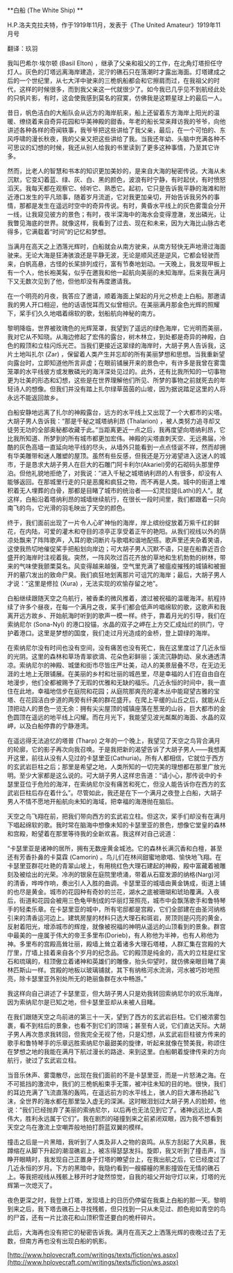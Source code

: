 **白船 (The White Ship) **

H.P.洛夫克拉夫特，作于1919年11月，发表于《The United Amateur》1919年11月号

翻译：玖羽

我叫巴希尔·埃尔顿 (Basil Elton) ，继承了父亲和祖父的工作，在北角灯塔担任守灯人。灰色的灯塔远离海岸建造，泥泞的礁石只在落潮时才露出海面。灯塔建成之后的一个世纪里，从七大洋中驶来的三桅帆船都会和它擦肩而过，在我祖父的时代，这样的时候很多，而到我父亲这一代就很少了。如今我已几乎见不到航经此处的只帆片影，有时，这会使我感到莫名的寂寞，仿佛我是这颗星球上的最后一人。

昔日，帆色洁白的大船队会从远方的海岸航来，船上还留着东方海岸上阳光的温暖、缭绕着来自奇异花园和华美神殿的甜香。年老的船长常来拜访我的爷爷，向他讲述各种各样的奇闻轶事，我爷爷把这些讲给了我父亲，最后，在一个可怕的、东风呼啸的漫长秋夜，我的父亲又把这些讲给了我。当我还年幼、头脑中充满各种不可思议的幻想的时候，我还从别人给我的书里读到了更多这种事情，乃至其它许多。

然而，比老人的智慧和书本的知识更加美妙的，是来自大海的秘密传说。大海从未沉默，它变幻着蓝、绿、灰、白、黑的颜色，波浪有时宁静，有时起伏，有时愤怒滔天。我每天都在观察它、倾听它、熟悉它。起初，它只是告诉我平静的海滩和附近港口发生的平凡琐事，随着岁月流逝，它对我更加亲切，开始告诉我另外的事情，那都是发生在遥远时空中的奇异传说。有时，黄昏水平线上的灰色雾霭会分开一线，让我窥见彼方的景色；有时，夜半深海中的海水会变得澄澈，发出磷光，让我瞥见海底的世界。就像这样，我看到了过去、现在和未来，因为大海比山脉古老得多，它满载着“时间”的记忆和梦想。

当满月在高天之上洒落光辉时，白船就会从南方驶来，从南方轻快无声地滑过海面驶来。无论大海是狂涛骇浪还是平静无波，无论是顺风还是逆风，它都会轻驶而来，白帆高悬，古怪的长桨排列成行，富有节奏地划动。一天晚上，我发现甲板上有一个人，他长袍美髯，似乎在邀我和他一起航向美丽的未知海岸。后来我在满月下又无数次见到了他，但他却没有再度邀请我。

在一个明亮的月夜，我答应了邀请，顺着海面上架起的月光之桥走上白船。那邀请我的男人开口相迎，他的话语悦耳而又似曾相识。在美丽满月那金色光辉的照耀下，桨手们久久地唱着绵软的歌，划船航向神秘的南方。

黎明降临，世界被玫瑰色的光辉笼罩，我望到了遥远的绿色海岸，它光明而美丽，我对它从不知晓。从海边修起了宏伟的露台，树木林立，到处都是奇异的神殿，白色的殿顶和立柱闪烁光芒。当我们更接近这翠绿的海岸时，大胡子男人告诉我，这片土地叫扎尔 (Zar) ，保留着人类产生并忘却的所有美丽梦想和思想。当我重新望向露台时，立即知道他所言非虚；在眼前铺展开来的景色中，有许多是我曾在雾霭笼罩的水平线彼方或发散磷光的海洋深处见过的。此外，还有比我所知的一切事物更为壮美的形态和幻想，这些是在世界理解他们所见、所梦的事物之前就死去的年轻诗人的想像。但我们并没有踏上扎尔绿草茵茵的山坡，因为据说踏足这里的人将永远不能返回故乡。

白船安静地远离了扎尔的神殿露台，远方的水平线上又出现了一个大都市的尖塔。大胡子男人告诉我：“那是千秘之城塔纳利昂 (Thalarion) ，被人类努力追寻却又徒劳无功的全部奥秘都收藏于此。”当距离更近一点之后，我再度望向塔纳利昂，它比我所知道、所梦到的所有城市都更加宏伟。神殿的尖塔直刺天空、无远弗届，冷酷的灰色高墙一直延向地平线的尽头，从墙外只能看到一点点怪诞不祥，然而却拥有华美雕带和迷人雕塑的屋顶。虽然有些反感，但我还是万分渴望进入这迷人的城市，于是恳求大胡子男人在巨大的石雕门阿卡利尔(Akariel)旁的石砌码头那里停泊。但他礼貌地拒绝了，对我说：“进入千秘之城塔纳利昂的人有很多，却没有人能够返回。在那城里行走的只是恶魔和疯狂之物，而不再是人类。城中的街道上堆积着无人埋葬的白骨，那都是目睹了城市的统治者——幻灵拉提(Lathi)的人”。就这样，白船沿着塔纳利昂的城墙继续航行，在很长一段时间里，我们都跟着一只向南飞的鸟，它光滑的羽毛映出了天空的颜色。

终于，我们面前出现了一片令人心旷神怡的海岸，岸上缤纷绽放着万紫千红的鲜花，在内陆，可爱的灌木和夺目的凉亭正享受着正午的艳阳。从我们视线以外的荫凉处飘来了阵阵歌声，入耳的歌词断片与歌唱和谐地配搭。歌声里还夹杂着笑语，这使我热切地催促桨手把船划向岸边；可大胡子男人沉默不语，只是在船靠近百合盛开的海岸时注视着我。突然，一阵风吹过百花齐放的草地和生机勃勃的树林，带来的气味使我颤栗莫名。风变得越来越强，空气里充满了被瘟疫摧残的城镇和被掘开的墓穴发出的致命尸臭。我们疯狂地划离那片可诅咒的海岸；最后，大胡子男人才说：“这里是修拉 (Xura) ，无法实现的欢愉存留之地”。

白船继续跟随天空之鸟航行，被香柔的微风推着，渡过被祝福的温暖海洋。航程持续了许多个昼夜，在每一个满月之夜，桨手们都会低声吟唱绵软的歌，这歌声和我离开远方故乡、开始航海时听到的歌声一模一样。终于，靠着月光的引导，我们在索纳尼尔 (Sona-Nyl) 的港口投锚，水晶的双子之岬在上方交汇成灿烂的拱门，守护着港口。这里是梦想的国度，我们走过月光造成的金桥，登上碧绿的海岸。

在索纳尼尔没有时间也没有空间，没有痛苦也没有死亡，我在这里度过了几近永恒的光阴。这里的森林和草场青翠欲滴、花朵色彩鲜丽；溪流沉静韵动、泉水通透清凉。索纳尼尔的神殿、城堡和街市尽皆庄严壮美，动人的美景层叠不尽，在无边无涯的土地上无限铺展。在美丽的乡村和壮丽的城邑里，尽是幸福的人们在自由自在地漫步，他们全都被赐予了无瑕的优雅和无缺的福乐。几近永恒的时间中，我一直住在此地，幸福地信步在庭院和花园；从庭院那爽亮的灌木丛中能窥望古雅的宝塔、在花园洁白步道的两旁有纤美的群花盛开。在爬上平缓的山丘之后，就能从丘顶把动人的景色一览无余：拥有尖尖屋顶的城镇座落在葱茏的山谷，巨大都市的金色圆顶在遥远的地平线上闪耀。而在月光下，我能望见波光粼粼的海面、水晶的双岬，以及白船停靠的宁静港湾。

在遥远得无法追忆的塔普 (Tharp) 之年的一个晚上，我望见了天空之鸟背合满月的轮廓，它的影子再次向我召唤。于是我把新的渴望告诉了大胡子男人——我想离开这里，前往从没有人见过的卡瑟里亚(Cathuria)。所有人都相信，它就位于西方的玄武岩巨柱之后；那里是希望之地，人类所知的一切完美的理想都在那里广放光明。至少大家都是这么说的。可大胡子男人这样忠告道：“请小心，那传说中的卡瑟里亚位于危险的海洋，在索纳尼尔没有痛苦和死亡，但没人能告诉你在西方的玄武岩巨柱后存在着什么”。尽管如此，我还是在下一个满月之夜登上白船，大胡子男人不情不愿地开船航向未知的海域，把幸福的海港抛在脑后。

天空之鸟飞翔在前，把我们带向西方的玄武岩立柱。但这次，桨手们却没有在满月下唱起绵软的歌。我时常在脑海中想像未知的卡瑟里亚的景色，想像它堂皇的森林和宫殿，盼望着在那里等待我的全新欢喜。我这样对自己说道：

“卡瑟里亚是诸神的居所，拥有无数座黄金城池。它的森林长满沉香和白檀，甚至还有芳香扑鼻的卡莫霖 (Camorin) 。鸟儿们在林间甜蜜地歌唱、愉快地飞翔。在卡瑟里亚群花吐艳的青翠山坡上，有用桃红色大理石建起的神殿，殿中富藏着被雕刻及被绘出的光荣。冷冽的银泉在庭院里喷涌，带着从石窟发源的纳格(Narg)河的清香，哗哗作响，奏出引人入胜的曲调。卡瑟里亚的城墙由黄金铸成，街道上铺的也尽是黄金。城市的花园种有奇妙的兰花，湖水之底被珊瑚和琥珀覆满。入夜后，街道和花园会被用三色龟甲制成的华丽灯笼照亮，城市中会飘荡歌手和鲁特琴手的轻柔乐章。在卡瑟里亚的城中，所有宅邸都是宫殿，它们全部建在由圣河纳格引来的清香运河边上。建筑房屋的材料只选大理石和斑岩，房顶则是闪亮的黄金，反射着阳光，增添城市的辉煌，就像被祝福的神明从遥远的山顶看到的景象。群宫中最美的一座属于伟大的帝王多里布(Dorieb)，有人称他为半神，也有人称他为神。多里布的宫殿高耸壮丽，殿墙上耸立着诸多大理石塔楼，人群汇集在宫殿的大厅里，厅墙上挂着来自各个岁月的纪念品。它的殿顶是纯金的，高大的立柱是红宝石和琉璃的，柱顶傲立着诸神和英雄们的雕像，抬头仰望时，就仿佛亲眼目睹了奥林匹斯山一样。宫殿的地板以玻璃铺就，其下有纳格河水流淌，河水被巧妙地照亮，除卡瑟里亚外别处所无的艳丽鱼群在水中畅游。”

我这样向自己讲述了卡瑟里亚，但大胡子男人只是劝我转回索纳尼尔的欢乐海岸，因为索纳尼尔是已知之地，但卡瑟里亚却从未被人目睹。

在我们跟随天空之鸟前进的第三十一天，望到了西方的玄武岩巨柱。它们被浓雾包裹，看不到柱后的景象，也看不到它们的顶端；甚至有人说，它们直达天际。大胡子男人再次恳求我转回，但我完全无视了他，只是幻想，从玄武岩巨柱彼方传来的歌手和鲁特琴手的乐章远胜索纳尼尔最甜美的旋律，听起来就像在赞美我，称颂住在梦想之地的我能在满月下航过漫长的路途、来到这里。白船朝着旋律传来的方向航行，驶过了玄武岩立柱。

当音乐休声、雾霭散尽，出现在我们面前的不是卡瑟里亚，而是一片怒涛之海。在不可抵挡的激流中，我们的三桅帆船束手无策，被冲往未知的目的地。很快，我们的耳边充满了飞流直落的轰鸣，在遥远前方的水平线上，骇人的巨大瀑布扬起飞沫，全世界的海水都在那里坠入虚无的深渊。这时眼泪划过大胡子男人的脸颊，他说：“我们已经抛弃了美丽的索纳尼尔，以后再也无法见到它了。诸神远远比人类伟大，胜利永远属于它们”。我在剧烈的碰撞到来之前紧闭双眼，因为我不想看到天空之鸟在激流上空嘲弄般地拍打蔚蓝双翼的模样。

撞击之后是一片黑暗，我听到了人类及非人之物的哀鸣。从东方刮起了大风暴，我蹲缩在从脚下升起的潮湿礁岩上，被冻得瑟瑟发抖。旋即，我又听到了撞击声，当睁开眼睛时，我发现自己正置身于灯塔的瞭望台上，在我出航之后，它已经度过了几近永恒的岁月。下方的黑暗中，我隐约看到一艘艨艟的黑影撞毁在无情的礁石上。等我把视线从残骸上移开时才陡然惊觉，自我的祖父开始守灯以来，灯塔的光辉第一次熄灭了。

夜色更深之时，我登上灯塔，发现墙上的日历仍停留在我乘上白船的那一天。黎明到来之后，我下塔去礁石上寻找残骸，但只找到一只从未见过、颜色宛如青空的鸟的尸首，还有一片比浪花和山顶积雪还要白的桅杆碎片。

此后，大海再也没有把它的秘密告诉我。满月在高天之上洒落光辉的夜晚过去了无数，但南方再也没有出现白船的帆影。

[http://www.hplovecraft.com/writings/texts/fiction/ws.aspx](http://www.hplovecraft.com/writings/texts/fiction/ws.aspx)
